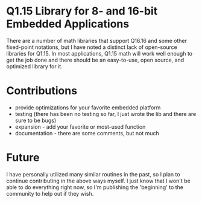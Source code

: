 # Q1.15 Library for 8- and 16-bit Embedded Applications #

There are a number of math libraries that support Q16.16 and some other fixed-point notations, but I have noted a distinct lack of open-source libraries for Q1.15.  In most applications, Q1.15 math will work well enough to get the job done and there should be an easy-to-use, open source, and optimized library for it.

# Contributions #

 * provide optimizations for your favorite embedded platform
 * testing (there has been no testing so far, I just wrote the lib and there are sure to be bugs)
 * expansion - add your favorite or most-used function
 * documentation - there are some comments, but not much
 
 # Future #
 
 I have personally utilized many similar routines in the past, so I plan to continue contributing in the above ways myself.  I just know that I won't be able to do everything right now, so I'm publishing the 'beginning' to the community to help out if they wish.
 
